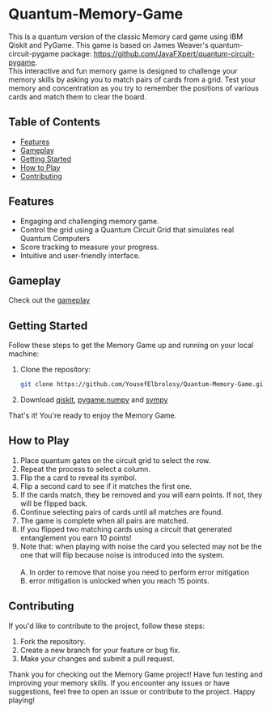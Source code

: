 # Quantum-Memory-Game
This is a quantum version of the classic Memory card game using IBM Qiskit and PyGame. This game is based on James Weaver's quantum-circuit-pygame package: https://github.com/JavaFXpert/quantum-circuit-pygame. </br>
This interactive and fun memory game is designed to challenge your memory skills by asking you to match pairs of cards from a grid. Test your memory and concentration as you try to remember the positions of various cards and match them to clear the board.

## Table of Contents

- [Features](#features)
- [Gameplay](#gameplay)
- [Getting Started](#getting-started)
- [How to Play](#how-to-play)
- [Contributing](#contributing)

## Features

- Engaging and challenging memory game.
- Control the grid using a Quantum Circuit Grid that simulates real Quantum Computers
- Score tracking to measure your progress.
- Intuitive and user-friendly interface.

## Gameplay

Check out the [gameplay](https://m.youtube.com/watch?v=r27UGgq0eik&t=42s)

## Getting Started

Follow these steps to get the Memory Game up and running on your local machine:

1. Clone the repository:

   ```bash
   git clone https://github.com/YousefElbrolosy/Quantum-Memory-Game.git
   ```
2. Download [qiskit](https://qiskit.org/documentation/stable/0.24/install.html), [pygame](https://pypi.org/project/pygame/),[numpy](https://numpy.org/install/) and [sympy](https://docs.sympy.org/latest/install.html)

That's it! You're ready to enjoy the Memory Game.

## How to Play
1. Place quantum gates on the circuit grid to select the row.
2. Repeat the process to select a column.
3. Flip the a card to reveal its symbol.
4. Flip a second card to see if it matches the first one.
5. If the cards match, they be removed and you will earn points. If not, they will be flipped back.
6. Continue selecting pairs of cards until all matches are found.
7. The game is complete when all pairs are matched.
8. If you flipped two matching cards using a circuit that generated entanglement you earn 10 points!
9. Note that: when playing with noise the card you selected may not be the one that will flip because noise is introduced into the system. </br> </br>
  A. In order to remove that noise you need to perform error mitigation </br>
  B. error mitigation is unlocked when you reach 15 points.


## Contributing

If you'd like to contribute to the project, follow these steps:

1. Fork the repository.
2. Create a new branch for your feature or bug fix.
3. Make your changes and submit a pull request.

Thank you for checking out the Memory Game project! Have fun testing and improving your memory skills. If you encounter any issues or have suggestions, feel free to open an issue or contribute to the project. Happy playing!

